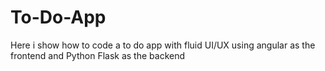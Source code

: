 # To-Do-App
Here i show how to code a to do app with fluid UI/UX using angular as the frontend and Python Flask as the backend
